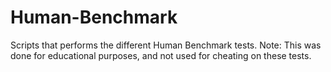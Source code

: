 # Human-Benchmark
Scripts that performs the different Human Benchmark tests. 
Note: This was done for educational purposes, and not used for cheating on these tests. 
